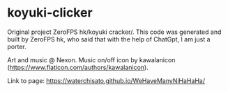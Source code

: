 # koyuki-clicker
 Original project ZeroFPS hk/koyuki cracker/. This code was generated and built by ZeroFPS hk, who said that with the help of ChatGpt, I am just a porter.

Art and music @ Nexon. Music on/off icon by kawalanicon (https://www.flaticon.com/authors/kawalanicon).

Link to page: https://waterchisato.github.io/WeHaveManyNiHaHaHa/

